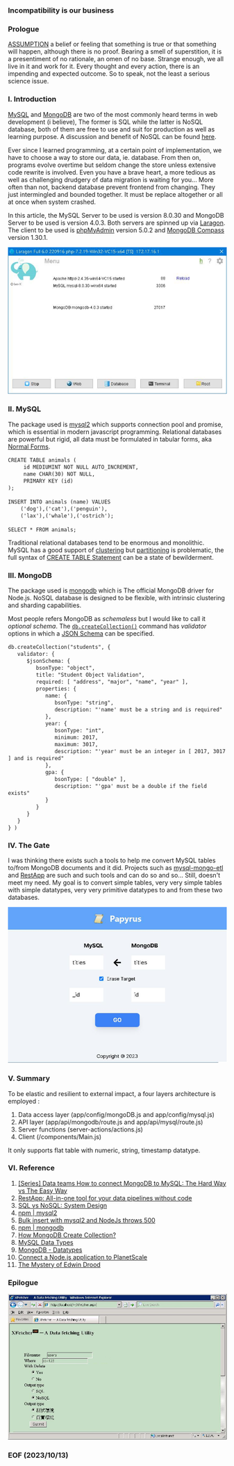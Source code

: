### Incompatibility is our business

### Prologue
[ASSUMPTION](https://www.oxfordlearnersdictionaries.com/definition/english/assumption?q=assumptions) a belief or feeling that something is true or that something will happen, although there is no proof. Bearing a smell of superstition, it is a presentiment of no rationale, an omen of no base. Strange enough, we all live in it and work for it. Every thought and every action, there is an impending and expected outcome. So to speak, not the least a serious science issue. 


### I. Introduction
[MySQL](https://www.mysql.com/) and [MongoDB](https://www.mongodb.com/) are two of the most commonly heard terms in web development (i believe), The former is SQL while the latter is NoSQL database, both of them are free to use and suit for production as well as learning purpose. A discussion and benefit of NoSQL can be found [here](https://www.mongodb.com/nosql-explained/nosql-vs-sql). 

Ever since I learned programming, at a certain point of implementation, we have to choose a way to store our data, ie. database. From then on, programs evolve overtime but seldom change the store unless extensive code rewrite is involved. Even you have a brave heart, a more tedious as well as challenging drudgery of data migration is waiting for you... More often than not, backend database prevent frontend from changing. They just intermingled and bounded together. It must be replace altogether or all at once when system crashed. 

In this article, the MySQL Server to be used is version 8.0.30 and MongoDB Server to be used is version 4.0.3. Both servers are spinned up via [Laragon](https://laragon.org/index.html). The client to be used is [phpMyAdmin](https://www.phpmyadmin.net/) version 5.0.2 and [MongoDB Compass](https://www.mongodb.com/products/tools/compass) version 1.30.1. 

![alt laragon](/img/laragon.JPG)


### II. MySQL
The package used is [mysql2](https://www.npmjs.com/package/mysql2) which supports connection pool and promise, which is essential in modern javascript programming. Relational databases are powerful but rigid, all data must be formulated in tabular forms, aka [Normal Forms](https://www.geeksforgeeks.org/normal-forms-in-dbms/). 
```
CREATE TABLE animals (
     id MEDIUMINT NOT NULL AUTO_INCREMENT,
     name CHAR(30) NOT NULL,
     PRIMARY KEY (id)
);

INSERT INTO animals (name) VALUES
    ('dog'),('cat'),('penguin'),
    ('lax'),('whale'),('ostrich');

SELECT * FROM animals;
```

Traditional relational databases tend to be enormous and monolithic. MySQL has a good support of [clustering](https://dev.mysql.com/doc/index-cluster.html) but [partitioning](Partitioning) is problematic, the full syntax of [CREATE TABLE Statement](https://dev.mysql.com/doc/refman/8.0/en/create-table.html) can be a state of bewilderment. 


### III. MongoDB
The package used is [mongodb](https://www.npmjs.com/package/mongodb) which is The official MongoDB driver for Node.js. NoSQL database is designed to be flexible, with intrinsic clustering and sharding capabilities. 

Most people refers MongoDB as *schemaless* but I would like to call it *optional schema*. The [`db.createCollection()`](https://www.mongodb.com/docs/manual/reference/method/db.createCollection/) command has *validator* options in which a [JSON Schema](https://www.mongodb.com/docs/manual/core/schema-validation/specify-json-schema/#std-label-schema-validation-json) can be specified. 

```
db.createCollection("students", {
   validator: {
      $jsonSchema: {
         bsonType: "object",
         title: "Student Object Validation",
         required: [ "address", "major", "name", "year" ],
         properties: {
            name: {
               bsonType: "string",
               description: "'name' must be a string and is required"
            },
            year: {
               bsonType: "int",
               minimum: 2017,
               maximum: 3017,
               description: "'year' must be an integer in [ 2017, 3017 ] and is required"
            },
            gpa: {
               bsonType: [ "double" ],
               description: "'gpa' must be a double if the field exists"
            }
         }
      }
   }
} )
```


### IV. The Gate 
I was thinking there exists such a tools to help me convert MySQL tables to/from MongoDB documents and it did. Projects such as [mysql-mongo-etl](https://github.com/dannysofftie/mysql-mongo-etl/tree/master) and [RestApp](https://restapp.io/) are such and such tools and can do so and so... Still, doesn't meet my need. My goal is to convert simple tables, very very simple tables with simple datatypes, very very primitive datatypes to and from these two databases. 

![alt Papyrus](/img/next-gate.JPG)


### V. Summary 
To be elastic and resilient to external impact, a four layers architecture is employed :

1. Data access layer (app/config/mongoDB.js and app/config/mysql.js)
2. API layer (app/api/mongodb/route.js and app/api/mysql/route.js)
3. Server functions (server-actions/actions.js)
4. Client (/components/Main.js)

It only supports flat table with numeric, string, timestamp datatype. 


### VI. Reference
1. [[Series] Data teams How to connect MongoDB to MySQL: The Hard Way vs The Easy Way](https://restapp.io/blog/mongodb-to-mysql/#Method_2_A_Simpler_Approach_Utilizing_RestApp_to_Transfer_Data_from_MongoDB_to_MySQL)
2. [RestApp: All-in-one tool for your data pipelines without code](https://restapp.io/)
3. [SQL vs NoSQL: System Design](https://restapp.io/learn/sql-vs-nosql-system-design)
4. [npm | mysql2](https://www.npmjs.com/package/mysql2)
5. [Bulk insert with mysql2 and NodeJs throws 500](https://stackoverflow.com/questions/67672322/bulk-insert-with-mysql2-and-nodejs-throws-500)
6. [npm | mongodb](https://www.npmjs.com/package/mongodb)
7. [How MongoDB Create Collection?](https://www.knowledgehut.com/blog/web-development/mongodb-create-collection)
08. [MySQL Data Types](https://www.w3schools.com/mysql/mysql_datatypes.asp)
09. [MongoDB - Datatypes](https://www.tutorialspoint.com/mongodb/mongodb_datatype.htm)
10. [Connect a Node.js application to PlanetScale](https://planetscale.com/docs/tutorials/connect-nodejs-app)
11. [The Mystery of Edwin Drood](https://www.gutenberg.org/files/564/564-h/564-h.htm)


### Epilogue 

![alt XFetch](img/xfetcher.JPG)

### EOF (2023/10/13)